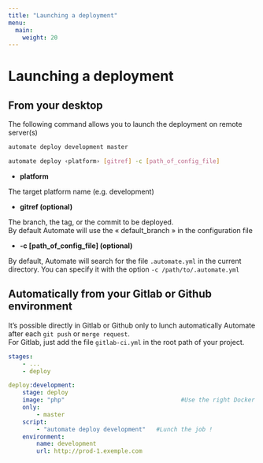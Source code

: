 ```yaml
---
title: "Launching a deployment"
menu:
  main:
    weight: 20
---
```

# Launching a deployment

## From your desktop

The following command allows you to launch the deployment on remote server(s)

~~~~bash
automate deploy development master
~~~~

~~~~bash
automate deploy ‹platform› [gitref] -c [path_of_config_file]
~~~~

* **platform**

The target platform name (e.g. development)

* **gitref (optional)**

The branch, the tag, or the commit to be deployed.    
By default Automate will use the « default_branch » in the configuration file

* **-c [path_of_config_file] (optional)**

By default, Automate will search for the file ```.automate.yml``` in the current directory. You can specify it with the option ```-c /path/to/.automate.yml```

## Automatically from your Gitlab or Github environment

It’s possible directly in Gitlab or Github only to lunch automatically Automate after each ```git push``` or ```merge request```.    
For Gitlab, just add the file ```gitlab-ci.yml``` in the root path of your project.

~~~~yaml
stages:
    - ...
    - deploy

deploy:development:
    stage: deploy
    image: "php"                                 #Use the right Docker container image you need
    only:
        - master
    script:
        - "automate deploy development"   #Lunch the job !
    environment:
        name: development
        url: http://prod-1.exemple.com
~~~~